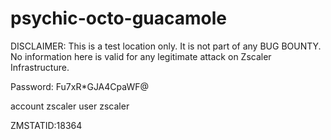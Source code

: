 # psychic-octo-guacamole
DISCLAIMER: This is a test location only. It is not part of any BUG BOUNTY. No information here is valid for any legitimate attack on Zscaler Infrastructure.


Password: Fu7xR*GJA4CpaWF@

account zscaler
user zscaler

ZMSTATID:18364
